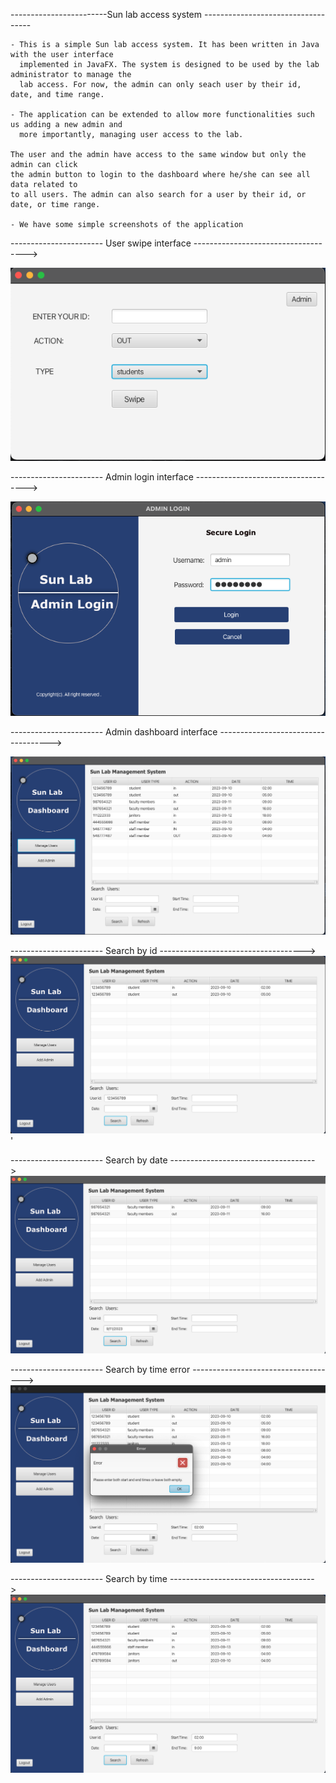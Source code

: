 ------------------------Sun lab access system -----------------------------------

    - This is a simple Sun lab access system. It has been written in Java with the user interface
      implemented in JavaFX. The system is designed to be used by the lab administrator to manage the
      lab access. For now, the admin can only seach user by their id, date, and time range. 

    - The application can be extended to allow more functionalities such us adding a new admin and
      more importantly, managing user access to the lab.

    The user and the admin have access to the same window but only the admin can click
    the admin button to login to the dashboard where he/she can see all data related to
    to all users. The admin can also search for a user by their id, or date, or time range.

    - We have some simple screenshots of the application
 
----------------------- User swipe interface ------------------------------------>

![swipe interface](./images/1.png)

----------------------- Admin login interface ------------------------------------>

![login](./images/2.png)

----------------------- Admin dashboard interface ------------------------------------>

![dashboard](./images/3.png)


----------------------- Search by id ------------------------------------>
![dashboard](./images/id.png)'

----------------------- Search by date ------------------------------------>
![dashboard](./images/date.png)

----------------------- Search by time error ------------------------------------>
![dashboard](./images/time1.png)

----------------------- Search by time ------------------------------------>
![dashboard](./images/time2.png)
